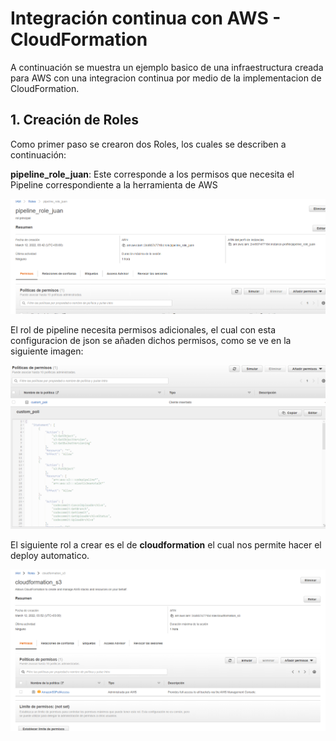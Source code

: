 # Integración continua con AWS - CloudFormation 

A continuación se muestra un ejemplo basico de una infraestructura creada para AWS con una integracion continua por medio de la implementacion de CloudFormation.

## 1. Creación de Roles
Como primer paso se crearon dos Roles, los cuales se describen a continuación:

**pipeline_role_juan**: Este corresponde a los permisos que necesita el Pipeline correspondiente a la herramienta de AWS

![](./img/1.jpg)

El rol de pipeline necesita permisos adicionales, el cual con esta configuracion de json se añaden dichos permisos, como se ve en la siguiente imagen:

![](./img/2.png)

El siguiente rol a crear es el de **cloudformation** el cual nos permite hacer el deploy automatico.

![](./img/3.png)

